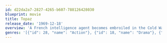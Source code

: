 ```yaml
---
id: d22da2a7-2827-4265-b607-788126428030
blueprint: movie
title: Topaz
release_date: '1969-12-18'
overview: 'A French intelligence agent becomes embroiled in the Cold War politics first with uncovering the events leading up to the 1962 Cuban Missle Crisis, and then back to France to break up an international Russian spy ring.'
genres: '[{"id": 28, "name": "Action"}, {"id": 18, "name": "Drama"}, {"id": 9648, "name": "Mystery"}, {"id": 53, "name": "Thriller"}]'
---
```

